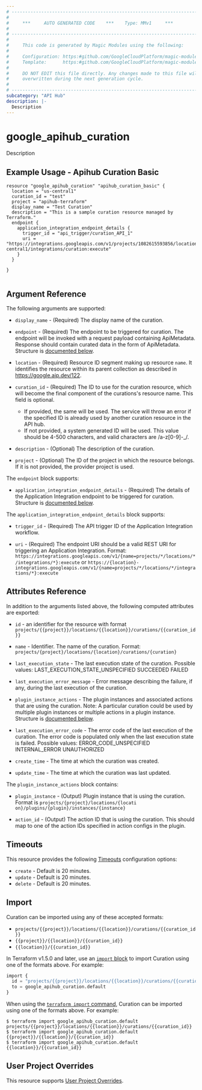 ```yaml
---
# ----------------------------------------------------------------------------
#
#     ***     AUTO GENERATED CODE    ***    Type: MMv1     ***
#
# ----------------------------------------------------------------------------
#
#     This code is generated by Magic Modules using the following:
#
#     Configuration: https:#github.com/GoogleCloudPlatform/magic-modules/tree/main/mmv1/products/apihub/Curation.yaml
#     Template:      https:#github.com/GoogleCloudPlatform/magic-modules/tree/main/mmv1/templates/terraform/resource.html.markdown.tmpl
#
#     DO NOT EDIT this file directly. Any changes made to this file will be
#     overwritten during the next generation cycle.
#
# ----------------------------------------------------------------------------
subcategory: "API Hub"
description: |-
  Description
---
```


# google_apihub_curation

Description



## Example Usage - Apihub Curation Basic


```hcl
resource "google_apihub_curation" "apihub_curation_basic" {
  location = "us-central1"
  curation_id = "test"
  project = "apihub-terraform"
  display_name = "Test Curation"
  description = "This is a sample curation resource managed by Terraform."
  endpoint {
    application_integration_endpoint_details {
      trigger_id = "api_trigger/curation_API_1"
      uri = "https://integrations.googleapis.com/v1/projects/1082615593856/locations/us-central1/integrations/curation:execute"
    }
  }

}


```

## Argument Reference

The following arguments are supported:


* `display_name` -
  (Required)
  The display name of the curation.

* `endpoint` -
  (Required)
  The endpoint to be triggered for curation.
  The endpoint will be invoked with a request payload containing
  ApiMetadata.
  Response should contain curated data in the form of
  ApiMetadata.
  Structure is [documented below](#nested_endpoint).

* `location` -
  (Required)
  Resource ID segment making up resource `name`. It identifies the resource within its parent collection as described in https://google.aip.dev/122.

* `curation_id` -
  (Required)
  The ID to use for the curation resource, which will become the final
  component of the curations's resource name. This field is optional.
  * If provided, the same will be used. The service will throw an error if
  the specified ID is already used by another curation resource in the API
  hub.
  * If not provided, a system generated ID will be used.
  This value should be 4-500 characters, and valid characters
  are /a-z[0-9]-_/.


* `description` -
  (Optional)
  The description of the curation.

* `project` - (Optional) The ID of the project in which the resource belongs.
    If it is not provided, the provider project is used.



<a name="nested_endpoint"></a>The `endpoint` block supports:

* `application_integration_endpoint_details` -
  (Required)
  The details of the Application Integration endpoint to be triggered for
  curation.
  Structure is [documented below](#nested_endpoint_application_integration_endpoint_details).


<a name="nested_endpoint_application_integration_endpoint_details"></a>The `application_integration_endpoint_details` block supports:

* `trigger_id` -
  (Required)
  The API trigger ID of the Application Integration workflow.

* `uri` -
  (Required)
  The endpoint URI should be a valid REST URI for triggering an Application
  Integration.
  Format:
  `https://integrations.googleapis.com/v1/{name=projects/*/locations/*/integrations/*}:execute`
  or
  `https://{location}-integrations.googleapis.com/v1/{name=projects/*/locations/*/integrations/*}:execute`

## Attributes Reference

In addition to the arguments listed above, the following computed attributes are exported:

* `id` - an identifier for the resource with format `projects/{{project}}/locations/{{location}}/curations/{{curation_id}}`

* `name` -
  Identifier. The name of the curation.
  Format:
  `projects/{project}/locations/{location}/curations/{curation}`

* `last_execution_state` -
  The last execution state of the curation.
  Possible values:
  LAST_EXECUTION_STATE_UNSPECIFIED
  SUCCEEDED
  FAILED

* `last_execution_error_message` -
  Error message describing the failure, if any, during the last execution of
  the curation.

* `plugin_instance_actions` -
  The plugin instances and associated actions that are using the curation.
  Note: A particular curation could be used by multiple plugin instances or
  multiple actions in a plugin instance.
  Structure is [documented below](#nested_plugin_instance_actions).

* `last_execution_error_code` -
  The error code of the last execution of the curation. The error code is
  populated only when the last execution state is failed.
  Possible values:
  ERROR_CODE_UNSPECIFIED
  INTERNAL_ERROR
  UNAUTHORIZED

* `create_time` -
  The time at which the curation was created.

* `update_time` -
  The time at which the curation was last updated.


<a name="nested_plugin_instance_actions"></a>The `plugin_instance_actions` block contains:

* `plugin_instance` -
  (Output)
  Plugin instance that is using the curation.
  Format is
  `projects/{project}/locations/{locati on}/plugins/{plugin}/instances/{instance}`

* `action_id` -
  (Output)
  The action ID that is using the curation.
  This should map to one of the action IDs specified
  in action configs in the plugin.

## Timeouts

This resource provides the following
[Timeouts](https://developer.hashicorp.com/terraform/plugin/sdkv2/resources/retries-and-customizable-timeouts) configuration options:

- `create` - Default is 20 minutes.
- `update` - Default is 20 minutes.
- `delete` - Default is 20 minutes.

## Import


Curation can be imported using any of these accepted formats:

* `projects/{{project}}/locations/{{location}}/curations/{{curation_id}}`
* `{{project}}/{{location}}/{{curation_id}}`
* `{{location}}/{{curation_id}}`


In Terraform v1.5.0 and later, use an [`import` block](https://developer.hashicorp.com/terraform/language/import) to import Curation using one of the formats above. For example:

```tf
import {
  id = "projects/{{project}}/locations/{{location}}/curations/{{curation_id}}"
  to = google_apihub_curation.default
}
```

When using the [`terraform import` command](https://developer.hashicorp.com/terraform/cli/commands/import), Curation can be imported using one of the formats above. For example:

```
$ terraform import google_apihub_curation.default projects/{{project}}/locations/{{location}}/curations/{{curation_id}}
$ terraform import google_apihub_curation.default {{project}}/{{location}}/{{curation_id}}
$ terraform import google_apihub_curation.default {{location}}/{{curation_id}}
```

## User Project Overrides

This resource supports [User Project Overrides](https://registry.terraform.io/providers/hashicorp/google/latest/docs/guides/provider_reference#user_project_override).
